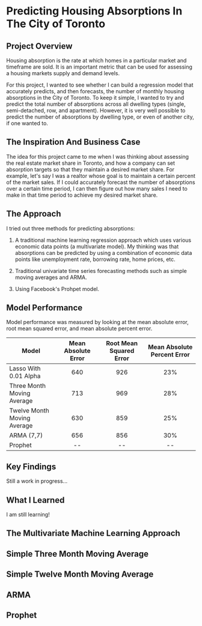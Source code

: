 # Predicting Housing Absorptions In The City of Toronto

## Project Overview

Housing absorption is the rate at which homes in a particular market and timeframe are sold. It is an important metric that can be used for assessing a housing markets supply and demand levels.

For this project, I wanted to see whether I can build a regression model that accurately predicts, and then forecasts, the number of monthly housing absorptions in the City of Toronto. To keep it simple, I wanted to try and predict the total number of absorptions across all dwelling types (single, semi-detached, row, and apartment). However, it is very well possible to predict the number of absorptions by dwelling type, or even of another city, if one wanted to.

## The Inspiration And Business Case

The idea for this project came to me when I was thinking about assessing the real estate market share in Toronto, and how a company can set absorption targets so that they maintain a desired market share. For example, let's say I was a realtor whose goal is to maintain a certain percent of the market sales. If I could accurately forecast the number of absorptions over a certain time period, I can then figure out how many sales I need to make in that time period to achieve my desired market share.

## The Approach

I tried out three methods for predicting absorptions:

1) A traditional machine learning regression approach which uses various economic data points (a multivariate model). My thinking was that absorptions can be predicted by using a combination of economic data points like unemployment rate, borrowing rate, home prices, etc. 

2) Traditional univariate time series forecasting methods such as simple moving averages and ARMA.

3) Using Facebook's Prohpet model.

## Model Performance

Model performance was measured by looking at the mean absolute error, root mean squared error, and mean absolute percent error.

| Model                                  | Mean Absolute Error | Root Mean Squared Error | Mean Absolute Percent Error |
| -------------                          |:-------------:      | :-----:                 | :-----:                     |
| Lasso With 0.01 Alpha                  | 640                 |        926              | 23%                         |
| Three Month Moving Average             | 713                 |        969              | 28%                         |
| Twelve Month Moving Average            | 630                 |        859              | 25%                         |
| ARMA (7,7)                             | 656                 |        856              | 30%                         |
| Prophet                                | --                  |        --               | --                          |

## Key Findings

Still a work in progress...

## What I Learned

I am still learning!

## The Multivariate Machine Learning Approach

## Simple Three Month Moving Average

## Simple Twelve Month Moving Average

## ARMA

## Prophet
